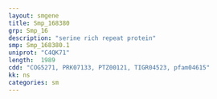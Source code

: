 ```yaml
---
layout: smgene
title: Smp_168380
grp: Smp_16
description: "serine rich repeat protein"
smp: Smp_168380.1
uniprot: "C4QK71"
length:  1989
cdd: "COG5271, PRK07133, PTZ00121, TIGR04523, pfam04615"
kk: ns
categories: sm
---
```

